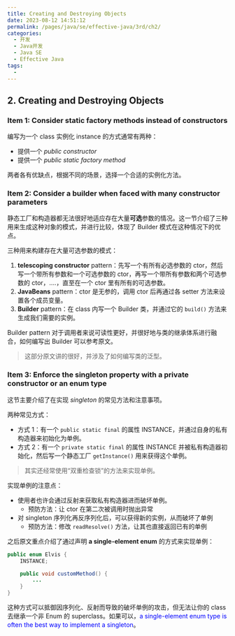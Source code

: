 ```yaml
---
title: Creating and Destroying Objects
date: 2023-08-12 14:51:12
permalink: /pages/java/se/effective-java/3rd/ch2/
categories:
  - 开发
  - Java开发
  - Java SE
  - Effective Java
tags:
  - 
---
```


## 2. Creating and Destroying Objects

### Item 1: Consider static factory methods instead of constructors

编写为一个 class 实例化 instance 的方式通常有两种：

- 提供一个 *public constructor*
- 提供一个 *public static factory method*

两者各有优缺点，根据不同的场景，选择一个合适的实例化方法。

### Item 2: Consider a builder when faced with many constructor parameters

静态工厂和构造器都无法很好地适应存在大量**可选**参数的情况。这一节介绍了三种用来生成这种对象的模式，并进行比较，体现了 Builder 模式在这种情况下的优点。

三种用来构建存在大量可选参数的模式：

1. **telescoping constructor** pattern：先写一个有所有必选参数的 ctor，然后写一个带所有参数和一个可选参数的 ctor，再写一个带所有参数和两个可选参数的 ctor，....，直至在一个 ctor 里有所有的可选参数。
2. **JavaBeans** pattern：ctor 是无参的，调用 ctor 后再通过各 setter 方法来设置各个成员变量。
3. **Builder** pattern：在 class 内写一个 Builder 类，并通过它的 `build()` 方法来生成我们需要的实例。

Builder pattern 对于调用者来说可读性更好，并很好地与类的继承体系进行融合，如何编写出 Builder 可以参考原文。

> 这部分原文讲的很好，并涉及了如何编写类的泛型。

### Item 3: Enforce the singleton property with a private constructor or an enum type

这节主要介绍了在实现 *singleton* 的常见方法和注意事项。

两种常见方式：

- 方式 1：有一个 `public static final` 的属性 INSTANCE，并通过自身的私有构造器来初始化为单例。
- 方式 2：有一个 `private static final` 的属性 INSTANCE 并被私有构造器初始化，然后写一个静态工厂 `getInstance()` 用来获得这个单例。

> 其实还经常使用“双重检查锁”的方法来实现单例。

实现单例的注意点：

- 使用者也许会通过反射来获取私有构造器进而破坏单例。
  - 预防方法：让 ctor 在第二次被调用时抛出异常
- 对 singleton 序列化再反序列化后，可以获得新的实例，从而破坏了单例
  - 预防方法：修改 `readResolve()` 方法，让其也直接返回已有的单例

之后原文重点介绍了通过声明 **a single-element enum** 的方式来实现单例：

```java
public enum Elvis {
    INSTANCE;

    public void customMethod() {
        ...
    }
}
```

这种方式可以抵御因序列化、反射而导致的破坏单例的攻击，但无法让你的 class 去继承一个非 Enum 的 superclass。如果可以，<font color=blue>a single-element enum type is often the best way to implement a singleton</font>。
